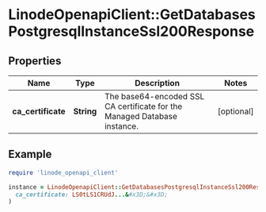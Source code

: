 # LinodeOpenapiClient::GetDatabasesPostgresqlInstanceSsl200Response

## Properties

| Name | Type | Description | Notes |
| ---- | ---- | ----------- | ----- |
| **ca_certificate** | **String** | The base64-encoded SSL CA certificate for the Managed Database instance. | [optional] |

## Example

```ruby
require 'linode_openapi_client'

instance = LinodeOpenapiClient::GetDatabasesPostgresqlInstanceSsl200Response.new(
  ca_certificate: LS0tLS1CRUdJ...&#x3D;&#x3D;
)
```

